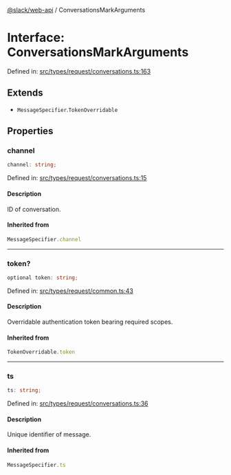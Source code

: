 [@slack/web-api](../index.md) / ConversationsMarkArguments

# Interface: ConversationsMarkArguments

Defined in: [src/types/request/conversations.ts:163](https://github.com/slackapi/node-slack-sdk/blob/main/packages/web-api/src/types/request/conversations.ts#L163)

## Extends

- `MessageSpecifier`.`TokenOverridable`

## Properties

### channel

```ts
channel: string;
```

Defined in: [src/types/request/conversations.ts:15](https://github.com/slackapi/node-slack-sdk/blob/main/packages/web-api/src/types/request/conversations.ts#L15)

#### Description

ID of conversation.

#### Inherited from

```ts
MessageSpecifier.channel
```

***

### token?

```ts
optional token: string;
```

Defined in: [src/types/request/common.ts:43](https://github.com/slackapi/node-slack-sdk/blob/main/packages/web-api/src/types/request/common.ts#L43)

#### Description

Overridable authentication token bearing required scopes.

#### Inherited from

```ts
TokenOverridable.token
```

***

### ts

```ts
ts: string;
```

Defined in: [src/types/request/conversations.ts:36](https://github.com/slackapi/node-slack-sdk/blob/main/packages/web-api/src/types/request/conversations.ts#L36)

#### Description

Unique identifier of message.

#### Inherited from

```ts
MessageSpecifier.ts
```
